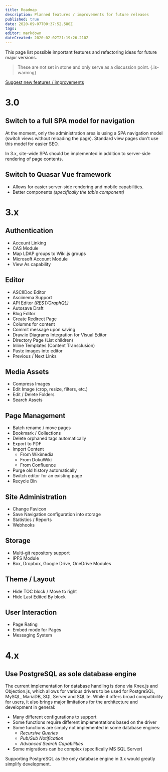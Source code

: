 ```yaml
---
title: Roadmap
description: Planned features / improvements for future releases
published: true
date: 2020-09-07T00:37:52.580Z
tags: 
editor: markdown
dateCreated: 2020-02-02T21:19:26.210Z
---
```


This page list possible important features and refactoring ideas for future major versions.

> These are not set in stone and only serve as a discussion point.
{.is-warning}

[Suggest new features / improvements](https://requarks.canny.io/wiki)

# 3.0

## Switch to a full SPA model for navigation

At the moment, only the administration area is using a SPA navigation model (switch views without reloading the page). Standard view pages don't use this model for easier SEO.

In 3.x, site-wide SPA should be implemented in addition to server-side rendering of page contents.

## Switch to Quasar Vue framework

- Allows for easier server-side rendering and mobile capabilities.
- Better components *(specifically the table component)*

# 3.x

## Authentication
- Account Linking
- CAS Module
- Map LDAP groups to Wiki.js groups
- Microsoft Account Module
- View As capability

## Editor
- ASCIIDoc Editor
- Asciinema Support
- API Editor *(REST/GraphQL)*
- Autosave Draft
- Blog Editor
- Create Redirect Page
- Columns for content
- Commit message upon saving
- Draw&#46;io Diagrams Integration for Visual Editor
- Directory Page (List children)
- Inline Templates (Content Transclusion)
- Paste images into editor
- Previous / Next Links

## Media Assets
- Compress Images
- Edit Image (crop, resize, filters, etc.)
- Edit / Delete Folders
- Search Assets

## Page Management
- Batch rename / move pages
- Bookmark / Collections
- Delete orphaned tags automatically
- Export to PDF
- Import Content
  - From Wikimedia
  - From DokuWiki
  - From Confluence
- Purge old history automatically
- Switch editor for an existing page
- Recycle Bin

## Site Administration
- Change Favicon
- Save Navigation configuration into storage
- Statistics / Reports
- Webhooks

## Storage
- Multi-git repository support
- IPFS Module
- Box, Dropbox, Google Drive, OneDrive Modules

## Theme / Layout
- Hide TOC block / Move to right
- Hide Last Edited By block

## User Interaction
- Page Rating
- Embed mode for Pages
- Messaging System

# 4.x

## Use PostgreSQL as sole database engine

The current implementation for database handling is done via Knex.js and Objection.js, which allows for various drivers to be used for PostgreSQL, MySQL, MariaDB, SQL Server and SQLite. While it offers broad compatibility for users, it also brings major limitations for the architecture and development in general:

- Many different configurations to support
- Some functions require different implementations based on the driver
- Some functions are simply not implemented in some database engines:
	- *Recursive Queries*
  - *Pub/Sub Notification*
  - *Advanced Search Capabilities*
- Some migrations can be complex (specifically MS SQL Server)

Supporting PostgreSQL as the only database engine in 3.x would greatly simplify development.